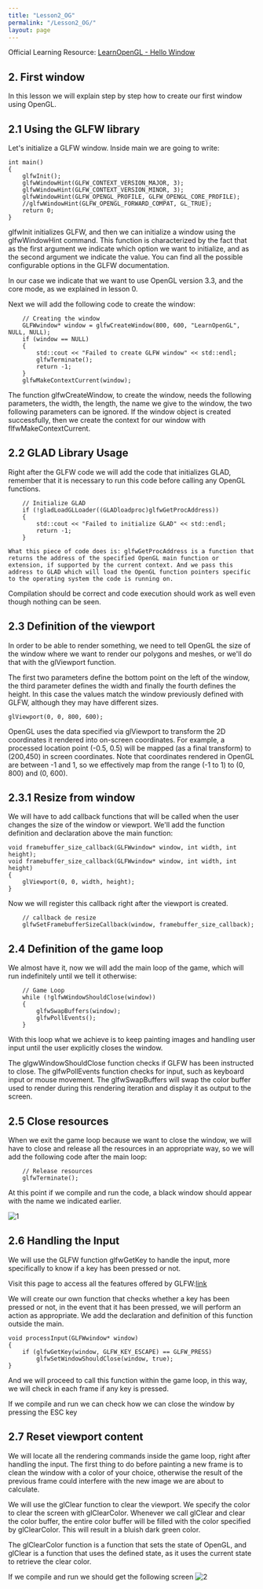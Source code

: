 ```yaml
---
title: "Lesson2_OG"
permalink: "/Lesson2_OG/"
layout: page
---
```


Official Learning Resource: [LearnOpenGL - Hello Window](https://learnopengl.com/Getting-started/Hello-Window)

## 2. First window

In this lesson we will explain step by step how to create our first window using OpenGL.

## 2.1 Using the GLFW library
Let's initialize a GLFW window. Inside main we are going to write:
```
int main()
{
	glfwInit();
	glfwWindowHint(GLFW_CONTEXT_VERSION_MAJOR, 3);
	glfwWindowHint(GLFW_CONTEXT_VERSION_MINOR, 3);
	glfwWindowHint(GLFW_OPENGL_PROFILE, GLFW_OPENGL_CORE_PROFILE);
	//glfwWindowHint(GLFW_OPENGL_FORWARD_COMPAT, GL_TRUE);
	return 0;
}
```

glfwInit initializes GLFW, and then we can initialize a window using the glfwWindowHint command. This function is characterized by the fact that as the first argument we indicate which option we want to initialize, and as the second argument we indicate the value. You can find all the possible configurable options in the GLFW documentation.

In our case we indicate that we want to use OpenGL version 3.3, and the core mode, as we explained in lesson 0.

Next we will add the following code to create the window:
```
	// Creating the window
	GLFWwindow* window = glfwCreateWindow(800, 600, "LearnOpenGL", NULL, NULL);
	if (window == NULL)
	{
		std::cout << "Failed to create GLFW window" << std::endl;
		glfwTerminate();
		return -1;
	}
	glfwMakeContextCurrent(window);
```
The function glfwCreateWindow, to create the window, needs the following parameters, the width, the length, the name we give to the window, the two following parameters can be ignored.
If the window object is created successfully, then we create the context for our window with flfwMakeContextCurrent.


## 2.2 GLAD Library Usage
Right after the GLFW code we will add the code that initializes GLAD, remember that it is necessary to run this code before calling any OpenGL functions.
```
	// Initialize GLAD
	if (!gladLoadGLLoader((GLADloadproc)glfwGetProcAddress))
	{
		std::cout << "Failed to initialize GLAD" << std::endl;
		return -1;
	}
```
	What this piece of code does is: glfwGetProcAddress is a function that returns the address of the specified OpenGL main function or extension, if supported by the current context. And we pass this address to GLAD which will load the OpenGL function pointers specific to the operating system the code is running on.

Compilation should be correct and code execution should work as well even though nothing can be seen.


## 2.3 Definition of the viewport
In order to be able to render something, we need to tell OpenGL the size of the window where we want to render our polygons and meshes, or we'll do that with the glViewport function.

The first two parameters define the bottom point on the left of the window, the third parameter defines the width and finally the fourth defines the height. In this case the values ​​match the window previously defined with GLFW, although they may have different sizes.
```
glViewport(0, 0, 800, 600);
```
OpenGL uses the data specified via glViewport to transform the 2D coordinates it rendered into on-screen coordinates. For example, a processed location point (-0.5, 0.5) will be mapped (as a final transform) to (200,450) in screen coordinates. Note that coordinates rendered in OpenGL are between -1 and 1, so we effectively map from the range (-1 to 1) to (0, 800) and (0, 600).

## 2.3.1 Resize from window

We will have to add callback functions that will be called when the user changes the size of the window or viewport.
We'll add the function definition and declaration above the main function:
```
void framebuffer_size_callback(GLFWwindow* window, int width, int height);
void framebuffer_size_callback(GLFWwindow* window, int width, int height)
{
	glViewport(0, 0, width, height);
}
```
Now we will register this callback right after the viewport is created.
```
 	// callback de resize
	glfwSetFramebufferSizeCallback(window, framebuffer_size_callback);
```

## 2.4 Definition of the game loop

We almost have it, now we will add the main loop of the game, which will run indefinitely until we tell it otherwise:
```
	// Game Loop
	while (!glfwWindowShouldClose(window))
	{
		glfwSwapBuffers(window);
		glfwPollEvents();
	}
```
With this loop what we achieve is to keep painting images and handling user input until the user explicitly closes the window.

The glgwWindowShouldClose function checks if GLFW has been instructed to close.
The glfwPollEvents function checks for input, such as keyboard input or mouse movement.
The glfwSwapBuffers will swap the color buffer used to render during this rendering iteration and display it as output to the screen.


## 2.5 Close resources

When we exit the game loop because we want to close the window, we will have to close and release all the resources in an appropriate way, so we will add the following code after the main loop:
```
	// Release resources
	glfwTerminate();
```
At this point if we compile and run the code, a black window should appear with the name we indicated earlier.

![1](https://github.com/esterUOC/esterUOC.github.io/assets/128288660/063e09e0-18f7-4a19-90f1-8b6428dea83e)


## 2.6 Handling the Input

We will use the GLFW function glfwGetKey to handle the input, more specifically to know if a key has been pressed or not.

Visit this page to access all the features offered by GLFW:[link](https://www.glfw.org/docs/3.3/group__input.html)

We will create our own function that checks whether a key has been pressed or not, in the event that it has been pressed, we will perform an action as appropriate. We add the declaration and definition of this function outside the main.

```
void processInput(GLFWwindow* window)
{
	if (glfwGetKey(window, GLFW_KEY_ESCAPE) == GLFW_PRESS)
		glfwSetWindowShouldClose(window, true);
}
```
And we will proceed to call this function within the game loop, in this way, we will check in each frame if any key is pressed.

If we compile and run we can check how we can close the window by pressing the ESC key


## 2.7 Reset viewport content

We will locate all the rendering commands inside the game loop, right after handling the input.
The first thing to do before painting a new frame is to clean the window with a color of your choice, otherwise the result of the previous frame could interfere with the new image we are about to calculate.

We will use the glClear function to clear the viewport. We specify the color to clear the screen with glClearColor. Whenever we call glClear and clear the color buffer, the entire color buffer will be filled with the color specified by glClearColor. This will result in a bluish dark green color.

The glClearColor function is a function that sets the state of OpenGL, and glClear is a function that uses the defined state, as it uses the current state to retrieve the clear color.

If we compile and run we should get the following screen
![2](https://github.com/esterUOC/esterUOC.github.io/assets/128288660/b9659107-4747-431f-bcbb-654e77b34943)


